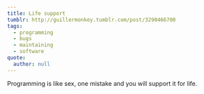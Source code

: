 ```yaml
---
title: Life support
tumblr: http://guillermonkey.tumblr.com/post/3290466700
tags:
  - programming
  - bugs
  - maintaining
  - software
quote:
  author: null
---
```


Programming is like sex, one mistake and you will support it for life.
